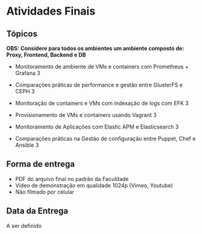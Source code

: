 # Atividades Finais

## Tópicos

**OBS: Considere para todos os ambientes um ambiente composto de: Proxy, Frontend, Backend e DB**

* Monitoramento de ambiente de VMs e containers com Prometheus + Grafana
3

* Comparações práticas de performance e gestão entre GlusterFS e CEPH
3

* Monitoração de containers e VMs com indexação de logs com EFK
3

* Provisionamento de VMs e containers usando Vagrant
3

* Monitoramento de Aplicações com Elastic APM e Elasticsearch
3

* Comparações práticas na Gestão de configuração entre Puppet, Chef e Ansible
3

## Forma de entrega

* PDF do arquivo final no padrão da Faculdade
* Vídeo de demonstração em qualidade 1024p (Vimeo, Youtube)
* Não filmado por celular

## Data da Entrega

A ser definido

